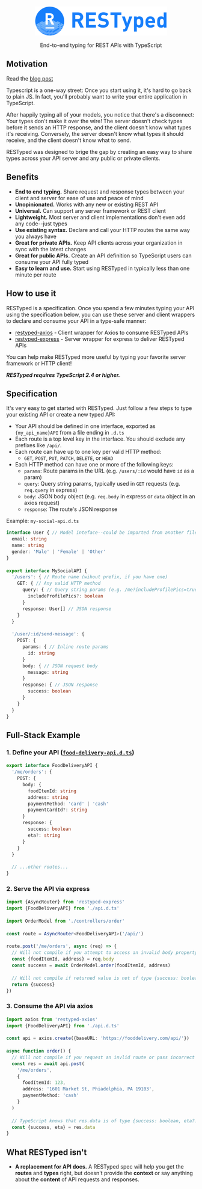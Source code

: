 <p align="center">
  <img src="/images/logo.png" width="350"/>
</p>
<p align="center">
  End-to-end typing for REST APIs with TypeScript
</p>

## Motivation
Read the [blog post](https://blog.falcross.com/)

Typescript is a one-way street: Once you start using it, it's hard to go back to plain JS. In fact, you'll probably want to write your entire application in TypeScript.

After happily typing all of your models, you notice that there's a disconnect: Your types don't make it over the wire! The server doesn't check types before it sends an HTTP response, and the client doesn't know what types it's receiving. Conversely, the server doesn't know what types it should receive, and the client doesn't know what to send.

RESTyped was designed to brige the gap by creating an easy way to share types across your API server and any public or private clients.

## Benefits

- **End to end typing.** Share request and response types between your client and server for ease of use and peace of mind
- **Unopinionated.** Works with any new or existing REST API
- **Universal.** Can support any server framework or REST client
- **Lightweight.** Most server and client implementations don't even add any code--just types
- **Use existing syntax.** Declare and call your HTTP routes the same way you always have
- **Great for private APIs.** Keep API clients across your organization in sync with the latest changes
- **Great for public APIs.** Create an API definition so TypeScript users can consume your API fully typed
- **Easy to learn and use.** Start using RESTyped in typically less than one minute per route

## How to use it
RESTyped is a specification. Once you spend a few minutes typing your API using the specification below, you can use these server and client wrappers to declare and consume your API in a type-safe manner:

- [restyped-axios](https://github.com/rawrmaan/restyped-axios) - Client wrapper for Axios to consume RESTyped APIs
- [restyped-express](https://github.com/rawrmaan/restyped-express) - Server wrapper for express to deliver RESTyped APIs

You can help make RESTyped more useful by typing your favorite server framework or HTTP client!

***RESTyped requires TypeScript 2.4 or higher.***

## Specification

It's very easy to get started with RESTyped. Just follow a few steps to type your existing API or create a new typed API:

- Your API should be defined in one interface, exported as `{my_api_name}API` from a file ending in `.d.ts`
- Each route is a top level key in the interface. You should exclude any prefixes like `/api/`.
- Each route can have up to one key per valid HTTP method:
  - `GET`, `POST`, `PUT`, `PATCH`, `DELETE`, or `HEAD`
- Each HTTP method can have one or more of the following keys:
  - `params`: Route params in the URL (e.g. `/users/:id` would have `id` as a param)
  - `query`: Query string params, typically used in `GET` requests (e.g. `req.query` in express)
  - `body`: JSON body object (e.g. `req.body` in express or `data` object in an axios request)
  - `response`: The route's JSON response


Example: `my-social-api.d.ts`
```typescript
interface User { // Model inteface--could be imported from another file
  email: string
  name: string
  gender: 'Male' | 'Female' | 'Other'
}

export interface MySocialAPI {
  '/users': { // Route name (wihout prefix, if you have one)
    GET: { // Any valid HTTP method
      query: { // Query string params (e.g. /me?includeProfilePics=true)
        includeProfilePics?: boolean
      }
      response: User[] // JSON response
    }
  }

  '/user/:id/send-message': {
    POST: {
      params: { // Inline route params
        id: string
      }
      body: { // JSON request body
        message: string
      }
      response: { // JSON response
        success: boolean
      }
    }
  }
}
```

## Full-Stack Example

### 1. Define your API (<a href="/examples/food-delivery-api.d.ts">`food-delivery-api.d.ts`</a>)
```typescript
export interface FoodDeliveryAPI {
  '/me/orders': {
    POST: {
      body: {
        foodItemId: string
        address: string
        paymentMethod: 'card' | 'cash'
        paymentCardId?: string
      }
      response: {
        success: boolean
        eta?: string
      }
    }
  }

  // ...other routes...
}
```

### 2. Serve the API via express

```typescript
import {AsyncRouter} from 'restyped-express'
import {FoodDeliveryAPI} from './api.d.ts'

import OrderModel from './controllers/order'

const route = AsyncRouter<FoodDeliveryAPI>('/api/')

route.post('/me/orders', async (req) => {
  // Will not compile if you attempt to access an invalid body property
  const {foodItemId, address} = req.body
  const success = await OrderModel.order(foodItemId, address)

  // Will not compile if returned value is not of type {success: boolean}
  return {success}
})
```

### 3. Consume the API via axios

```typescript
import axios from 'restyped-axios'
import {FoodDeliveryAPI} from './api.d.ts'

const api = axios.create({baseURL: 'https://fooddelivery.com/api/'})

async function order() {
  // Will not compile if you request an invlid route or pass incorrect body params
  const res = await api.post(
    '/me/orders',
    {
      foodItemId: 123,
      address: '1601 Market St, Phiadelphia, PA 19103',
      paymentMethod: 'cash'
    }
  )

  // TypeScript knows that res.data is of type {success: boolean, eta?: string}
  const {success, eta} = res.data
}
```

## What RESTyped isn't
- **A replacement for API docs.** A RESTyped spec will help you get the **routes** and **types** right, but doesn't provide the **context** or say anything about the **content** of API requests and responses.
